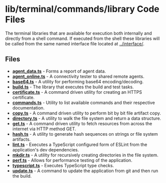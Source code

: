 # lib/terminal/commands/library Code Files
The terminal libraries that are available for execution both internally and directly from a shell command. If executed from the shell these libraries will be called from the same named interface file located at [../interface/](../interface).

## Files
<!-- Do not edit below this line.  Contents dynamically populated. -->

* **[agent_data.ts](agent_data.ts)**     - Forms a report of agent data.
* **[agent_online.ts](agent_online.ts)** - A connectivity tester to shared remote agents.
* **[base64.ts](base64.ts)**             - A utility for performing base64 encoding/decoding.
* **[build.ts](build.ts)**               - The library that executes the build and test tasks.
* **[certificate.ts](certificate.ts)**   - A command driven utility for creating an HTTPS certificate.
* **[commands.ts](commands.ts)**         - Utility to list available commands and their respective documentation.
* **[copy.ts](copy.ts)**                 - A command driven utility to perform bit by bit file artifact copy.
* **[directory.ts](directory.ts)**       - A utility to walk the file system and return a data structure.
* **[get.ts](get.ts)**                   - A command driven utility to fetch resources from across the internet via HTTP method GET.
* **[hash.ts](hash.ts)**                 - A utility to generate hash sequences on strings or file system artifacts.
* **[lint.ts](lint.ts)**                 - Executes a TypeScript configured form of ESLint from the application's dev dependencies.
* **[mkdir.ts](mkdir.ts)**               - A utility for recursively creating directories in the file system.
* **[perf.ts](perf.ts)**                 - Allows for performance testing of the application.
* **[typescript.ts](typescript.ts)**     - Executes TypeScript type checks.
* **[update.ts](update.ts)**             - A command to update the application from git and then run the build.